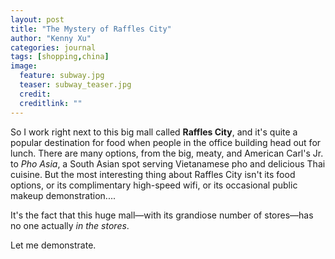 ```yaml
---
layout: post
title: "The Mystery of Raffles City"
author: "Kenny Xu"
categories: journal
tags: [shopping,china]
image:
  feature: subway.jpg
  teaser: subway_teaser.jpg
  credit:
  creditlink: ""
---
```

So I work right next to this big mall called __Raffles City__, and it's quite a popular destination for food when people in the office building head out for lunch. There are many options, from the big, meaty, and American Carl's Jr. to _Pho Asia_, a South Asian spot serving Vietanamese pho and delicious Thai cuisine. But the most interesting thing about Raffles City isn't its food options, or its complimentary high-speed wifi, or its occasional public makeup demonstration....

It's the fact that this huge mall—with its grandiose number of stores—has no one actually _in the stores_.

Let me demonstrate.

